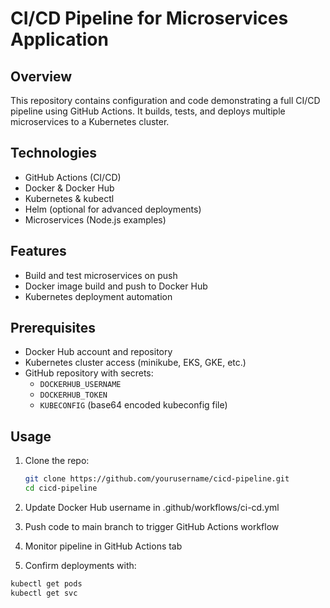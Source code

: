 # CI/CD Pipeline for Microservices Application

## Overview
This repository contains configuration and code demonstrating a full CI/CD pipeline using GitHub Actions. It builds, tests, and deploys multiple microservices to a Kubernetes cluster.

## Technologies
- GitHub Actions (CI/CD)
- Docker & Docker Hub
- Kubernetes & kubectl
- Helm (optional for advanced deployments)
- Microservices (Node.js examples)

## Features
- Build and test microservices on push
- Docker image build and push to Docker Hub
- Kubernetes deployment automation

## Prerequisites
- Docker Hub account and repository
- Kubernetes cluster access (minikube, EKS, GKE, etc.)
- GitHub repository with secrets:
  - `DOCKERHUB_USERNAME`
  - `DOCKERHUB_TOKEN`
  - `KUBECONFIG` (base64 encoded kubeconfig file)

## Usage
1. Clone the repo:
   ```bash
   git clone https://github.com/yourusername/cicd-pipeline.git
   cd cicd-pipeline
   ```
2. Update Docker Hub username in .github/workflows/ci-cd.yml

3. Push code to main branch to trigger GitHub Actions workflow

4. Monitor pipeline in GitHub Actions tab

5. Confirm deployments with:

```bash
kubectl get pods
kubectl get svc
